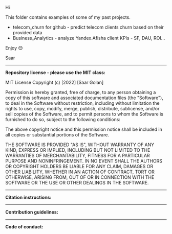 Hi

This folder contains examples of some of my past projects.

* telecom_churn for github - predict telecom clients churn based on their provided data
* Business_Analytics - analyze Yandex.Afisha client KPIs - SF, DAU, ROI...

Enjoy 😊

Saar

--------------------------------------------------------

<b> Repository license - please use the MIT class: </b>

MIT License
Copyright (c) [2022] [Saar Golan]

Permission is hereby granted, free of charge, to any person obtaining a copy
of this software and associated documentation files (the "Software"), to deal
in the Software without restriction, including without limitation the rights
to use, copy, modify, merge, publish, distribute, sublicense, and/or sell
copies of the Software, and to permit persons to whom the Software is
furnished to do so, subject to the following conditions:

The above copyright notice and this permission notice shall be included in all
copies or substantial portions of the Software.

THE SOFTWARE IS PROVIDED "AS IS", WITHOUT WARRANTY OF ANY KIND, EXPRESS OR
IMPLIED, INCLUDING BUT NOT LIMITED TO THE WARRANTIES OF MERCHANTABILITY,
FITNESS FOR A PARTICULAR PURPOSE AND NONINFRINGEMENT. IN NO EVENT SHALL THE
AUTHORS OR COPYRIGHT HOLDERS BE LIABLE FOR ANY CLAIM, DAMAGES OR OTHER
LIABILITY, WHETHER IN AN ACTION OF CONTRACT, TORT OR OTHERWISE, ARISING FROM,
OUT OF OR IN CONNECTION WITH THE SOFTWARE OR THE USE OR OTHER DEALINGS IN THE
SOFTWARE.

--------------------------------------------

<b> Citation instructions: </b>

--------------------------------------------

<b> Contribution guidelines: </b>

--------------------------------------------

<b> Code of conduct: </b>


